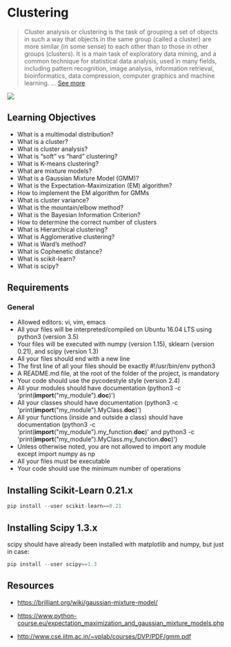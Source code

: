 # Clustering

> Cluster analysis or clustering is the task of grouping a set of objects in such a way that objects in the same group (called a cluster) are more similar (in some sense) to each other than to those in other groups (clusters). It is a main task of exploratory data mining, and a common technique for statistical data analysis, used in many fields, including pattern recognition, image analysis, information retrieval, bioinformatics, data compression, computer graphics and machine learning. ... [See more](https://en.wikipedia.org/wiki/Cluster_analysis)

<img src="https://miro.medium.com/max/561/0*ff7kw5DRQbs_uixR.jpg">


## Learning Objectives

* What is a multimodal distribution?
* What is a cluster?
* What is cluster analysis?
* What is “soft” vs “hard” clustering?
* What is K-means clustering?
* What are mixture models?
* What is a Gaussian Mixture Model (GMM)?
* What is the Expectation-Maximization (EM) algorithm?
* How to implement the EM algorithm for GMMs
* What is cluster variance?
* What is the mountain/elbow method?
* What is the Bayesian Information Criterion?
* How to determine the correct number of clusters
* What is Hierarchical clustering?
* What is Agglomerative clustering?
* What is Ward’s method?
* What is Cophenetic distance?
* What is scikit-learn?
* What is scipy?

## Requirements

### General

* Allowed editors: vi, vim, emacs
* All your files will be interpreted/compiled on Ubuntu 16.04 LTS using python3 (version 3.5)
* Your files will be executed with numpy (version 1.15), sklearn (version 0.21), and scipy (version 1.3)
* All your files should end with a new line
* The first line of all your files should be exactly #!/usr/bin/env python3
* A README.md file, at the root of the folder of the project, is mandatory
* Your code should use the pycodestyle style (version 2.4)
* All your modules should have documentation (python3 -c 'print(__import__("my_module").__doc__)')
* All your classes should have documentation (python3 -c 'print(__import__("my_module").MyClass.__doc__)')
* All your functions (inside and outside a class) should have documentation (python3 -c 'print(__import__("my_module").my_function.__doc__)' and python3 -c 'print(__import__("my_module").MyClass.my_function.__doc__)')
* Unless otherwise noted, you are not allowed to import any module except import numpy as np
* All your files must be executable
* Your code should use the minimum number of operations


## Installing Scikit-Learn 0.21.x

```python
pip install --user scikit-learn==0.21
```

## Installing Scipy 1.3.x

scipy should have already been installed with matplotlib and numpy, but just in case:

```python
pip install --user scipy==1.3
```

## Resources

- https://brilliant.org/wiki/gaussian-mixture-model/
- https://www.python-course.eu/expectation_maximization_and_gaussian_mixture_models.php

- http://www.cse.iitm.ac.in/~vplab/courses/DVP/PDF/gmm.pdf
